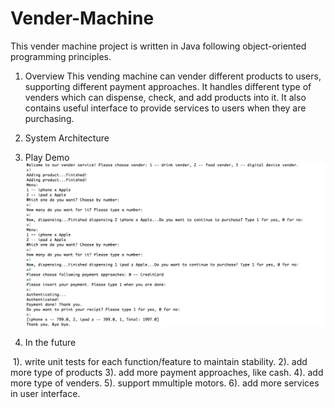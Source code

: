 # Vender-Machine

This vender machine project is written in Java following object-oriented programming principles. 

1. Overview
  This vending machine can vender different products to users, supporting different payment approaches. It handles different type of venders which can dispense, check, and add products into it. It also contains useful interface to provide services to users when they are purchasing.
  
2. System Architecture


3. Play Demo
![Demo](https://github.com/XinYao1992/Vender-Machine/blob/master/result.png)

4. In the future

  1). write unit tests for each function/feature to maintain stability.
  2). add more type of products
  3). add more payment approaches, like cash.
  4). add more type of venders.
  5). support mmultiple motors.
  6). add more services in user interface.
